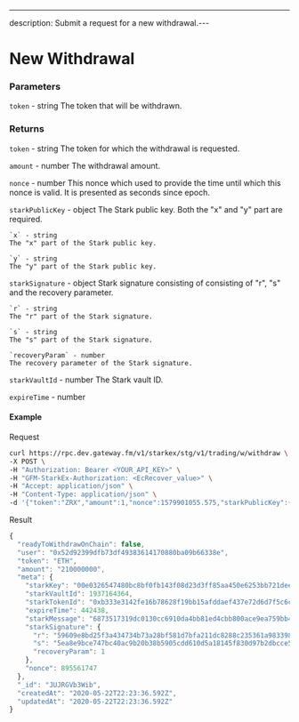 ---
description: Submit a request for a new withdrawal.---
# New Withdrawal

### **Parameters**

`token` - string
The token that will be withdrawn.

### **Returns**

`token` - string
The token for which the withdrawal is requested.

`amount` - number
The withdrawal amount.

`nonce` - number
This nonce which used to provide the time until which this nonce is valid. It is presented as seconds since epoch.

`starkPublicKey` - object
The Stark public key. Both the "x" and "y" part are required.

    `x` - string
    The "x" part of the Stark public key.
    
    `y` - string
    The "y" part of the Stark public key.

`starkSignature` - object
Stark signature consisting of consisting of "r", "s" and the recovery parameter.

    `r` - string
    The "r" part of the Stark signature.
    
    `s` - string
    The "s" part of the Stark signature.
    
    `recoveryParam` - number
    The recovery parameter of the Stark signature.

`starkVaultId` - number
The Stark vault ID.

`expireTime` - number

#### **Example**

Request

```bash
curl https://rpc.dev.gateway.fm/v1/starkex/stg/v1/trading/w/withdraw \
-X POST \
-H "Authorization: Bearer <YOUR_API_KEY>" \
-H "GFM-StarkEx-Authorization: <EcRecover_value>" \
-H "Accept: application/json" \
-H "Content-Type: application/json" \  
-d '{"token":"ZRX","amount":1,"nonce":1579901055.575,"starkPublicKey":{"x":"6d840e6d0ecfcbcfa83c0f704439e16c69383d93f51427feb9a4f2d21fbe075","y":"58f7ce5eb6eb5bd24f70394622b1f4d2c54ebca317a3e61bf9f349dccf166cf"},"starkSignature":{"r":"1f38f551d798562c16d28733c7e3ff6850898d82f0ac9ccd39d373303b1778c","s":"518560420e52a37e9f580f024fc0fe8572cb2f5437a839075bbf4b2b123d572","recoveryParam":1},"starkVaultId":1000003,"expireTime":442438}'
```


Result

```javascript
{
  "readyToWithdrawOnChain": false,
  "user": "0x52d92399dfb73df49383614170880ba09b66338e",
  "token": "ETH",
  "amount": "210000000",
  "meta": {
    "starkKey": "00e0326547480bc8bf0fb143f08d23d3ff85aa450e6253bb721dee1410a83b73",
    "starkVaultId": 1937164364,
    "starkTokenId": "0xb333e3142fe16b78628f19bb15afddaef437e72d6d7f5c6c20c6801a27fba6",
    "expireTime": 442438,
    "starkMessage": "6873517319dc0130cc6910da4bb81ed4cbb800ace9ea759bb46652f0ec21093",
    "starkSignature": {
      "r": "59609e8bd25f3a434734b73a28bf581d7bfa211dc8288c235361a9833988272",
      "s": "5ea8e9bce747bc40ac9b20b38b5905cdd610d5a18145f830d97b2dbcce573a2",
      "recoveryParam": 1
    },
    "nonce": 895561747
  },
  "_id": "JUJRGVb3Wib",
  "createdAt": "2020-05-22T22:23:36.592Z",
  "updatedAt": "2020-05-22T22:23:36.592Z"
}
```